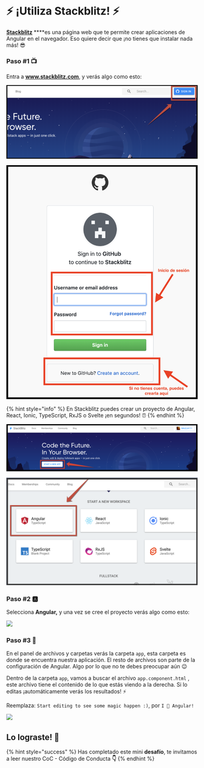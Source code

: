# ⚡ ¡Utiliza Stackblitz! ⚡

[**Stackblitz**](https://stackblitz.com/) ****es una página web que te permite crear aplicaciones de Angular en el navegador. Eso quiere decir que ¡no tienes que instalar nada más! 😎

### Paso \#1 📺

Entra a **www.stackblitz.com**, y verás algo como esto:

![Crea una cuenta, para que no pierdas tu progreso.](.gitbook/assets/screen-shot-2019-05-25-at-1.37.28-pm.png)

![](.gitbook/assets/screen-shot-2019-05-25-at-1.42.44-pm.png)

{% hint style="info" %}
En Stackblitz puedes crear un proyecto de Angular, React, Ionic, TypeScript, RxJS o Svelte ¡en segundos! ⏰
{% endhint %}

![](.gitbook/assets/1.png)

![](.gitbook/assets/screen-shot-2019-05-25-at-1.56.29-pm.png)

### Paso \#2 🅰

Selecciona **Angular,** y una vez se cree el proyecto verás algo como esto:

![](.gitbook/assets/base.gif)

### Paso \#3 📂

En el panel de archivos y carpetas verás la carpeta `app`, esta carpeta es donde se encuentra nuestra aplicación. El resto de archivos son parte de la configuración de Angular. Algo por lo que no te debes preocupar aún 😉

Dentro de la carpeta `app`, vamos a buscar el archivo `app.component.html` , este archivo tiene el contenido de lo que estás viendo a la derecha. Si lo editas ¡automáticamente verás los resultados! ⚡️

Reemplaza: `Start editing to see some magic happen :)`, por `I 💙 Angular!`

![](.gitbook/assets/base2.gif)

## Lo lograste! 💪

{% hint style="success" %}
Has completado este mini **desafío**, te invitamos a leer nuestro CoC - Código de Conducta **👇**
{% endhint %}

